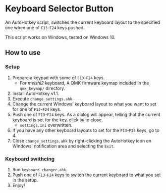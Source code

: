 # Keyboard Selector Button
An AutoHotkey script, switches the current keyboard layout to the specified one when one of `F13`-`F24` keys pushed.

This script works on Windows, tested on Windows 10.

## How to use

### Setup
1. Prepare a keypad with some of `F13`-`F24` keys.
    * For _meishi2_ keyboard, A QMK firmware keymap included in the `qmk_keymap/` directory.
2. Install AutoHotkey v1.1.
3. Execute `change_settings.ahk`
4. Change the current Windows’ keyboard layout to what you want to set for one of `F13`-`F24` keys.
5. Push one of `F13`-`F24` keys. As a dialog will appear, telling that the current keyboard is set for the key, click `OK` to close.
    * `settings.ini` overwritten.
6. If you have any other keyboard layouts to set for the `F13`-`F24` keys, go to 4.
7. Close `change_settings.ahk` by right-clicking the AutoHotkey icon on Windows’ notification area and selecting the `Exit`.

### Keyboard swithcing
1. Run `keyboard_changer.ahk`.
2. Push one of `F13`-`F24` keys to switch the current keyboard to what you set in the setup.
3. Enjoy!
